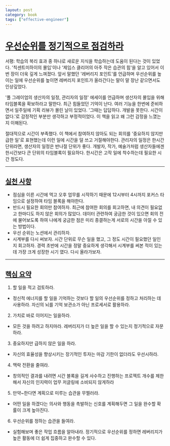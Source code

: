 ```yaml
---
layout: post
category: book
tags: ["effective-engineer"] 
---
```


# [우선순위를 정기적으로 점검하라](#우선순위를-정기적으로-점검하라)

서평: 학습의 복리 효과 중 하나로 새로운 지식을 학습하는데 도움이 된다는 것이 있었다.
'칙센트미하이의 몰입'이나 '제임스 클리어의 아주 작은 습관의 힘'을 알고 있어서 이번 장이 더욱 깊게 느껴졌다.
앞서 말했던 '레버리지 포인트'를 언급하며 우선순위를 높이는 일에 우선순위를 높이면 레버리지 포인트가 올라간다는 말이
말 장난 같으면서도 인상깊었다.

'폴 그레이엄의 생산자의 일정, 관리자의 일정' 에세이를 언급하며 생산자의 몰입을 위해 타임블록을 확보하라고 말한다.
최근 힘들었던 기억이 난다. 여러 기능을 한번에 준비하면서 일주일에 기획 리뷰가 몰린 날이 있었다.
'그때는 답답하다. 개발을 못한다. 시간이 없다.'로 감정적인 부분만 생각하고 부정적이었다. 이 책을 읽고 왜 그런
감정을 느꼈는지 이해된다.

절대적으로 시간이 부족했다. 이 책에서 참여하지 않아도 되는 회의를 '중요하지 않지만 급한 일'로 표현했는데
이런 일에 시간을 덜 쓰고 거절해야한다. 관리자의 일정은 한시간 단위라면, 생산자의 일정은 반나절 단위가 좋다.
개발자, 작가, 예술가처럼 생산자들에겐 한시간보다 큰 단위의 타임블록이 필요하다. 한시간은 고작 일에 착수하는데
필요한 시간 정도다.

---

## [실천 사항](#실천-사항)

- 점심을 이른 시간에 먹고 오후 업무를 시작하기 때문에 12시부터 4시까지 포커스 타임으로 설정하여
타임 블록을 해야한다.
- 반드시 필요한 회의만 참여하자. 최근에 참여한 회의를 회고하면, 내 의견이 필요없고 한마디도 하지 않은 회의가 많았다.
데이터 관련하여 궁금한 것이 있으면 회의 전에 물어보도록 하여 나에게 궁금한 점은 미리 종결하는게 서로의 시간을
아낄 수 있는 방법이다.
- 우선 순위는 노션에서 관리하자.
- 시계부를 다시 써보자. 시간 단위로 무슨 일을 했고, 그 정도 시간이 필요했던 일인지 회고하자. 경력 초반에
시간을 정말 중요하게 생각해서 시계부를 써본 적이 있는데 가장 크게 성장한 시기 였다. 다시 올라가보자.

---

## [핵심 요약](#핵심-요약)
1. 할 일을 적고 검토하라.
- 정신적 에너지를 할 일을 기억하는 것보다 할 일의 우선순위를 정하고 처리하는 데 사용하라. 자신의 뇌를 기억 보관소가 아닌 프로세서로 활용하라.

2. 가치로 바로 이어지는 일을하라.
- 모든 것을 하려고 하지마라. 레버리지가 더 높은 일을 할 수 있는지 정기적으로 자문하라.

3. 중요하지만 급하지 않은 일을 하라.
- 자신의 효율성을 향상시키는 장기적인 투자는 마감 기한이 없더라도 우선시하라.

4. 맥락 전환을 줄여라.
- 창의적인 결과를 내려면 시간 블록을 길게 사수하고 진행하는 프로젝트 개수를 제한해서 자신의 인지력이 업무 저글링에
소비되지 않게하라

5. 만약~한다면 계획으로 미루는 습관을 무찔러라.
- 어떤 일을 하겠다는 의사와 행동을 촉발하는 신호를 계획해두면 그 일을 완수할 확률이 크게 높아진다.

6. 우선순위를 정하는 습관을 들여라.
- 실험해보며 좋은 작업 흐름을 알아내라. 정기적으로 우선순위를 정하면 레버리지가 높은 활동에 더 쉽게 집중하고
완수할 수 있다.